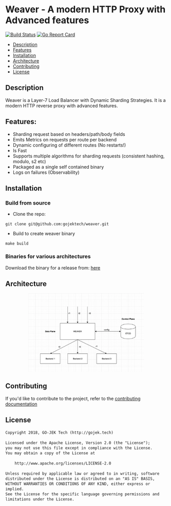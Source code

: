 # Weaver - A modern HTTP Proxy with Advanced features

<a href="https://travis-ci.org/gojektech/heimdall"><img src="https://travis-ci.org/gojektech/heimdall.svg?branch=master" alt="Build Status"></img></a> [![Go Report Card](https://goreportcard.com/badge/github.com/gojekfarm/weaver)](https://goreportcard.com/report/github.com/gojekfarm/weaver)

* [Description](#description)
* [Features](#features)
* [Installation](#installation)
* [Architecture](#architecture)
* [Contributing](#contributing)
* [License](#license)

## Description
Weaver is a Layer-7 Load Balancer with Dynamic Sharding Strategies. 
It is a modern HTTP reverse proxy with advanced features.

## Features:

- Sharding request based on headers/path/body fields
- Emits Metrics on requests per route per backend
- Dynamic configuring of different routes (No restarts!)
- Is Fast
- Supports multiple algorithms for sharding requests (consistent hashing, modulo, s2 etc)
- Packaged as a single self contained binary
- Logs on failures (Observability)

## Installation

### Build from source

- Clone the repo:
```
git clone git@github.com:gojektech/weaver.git
```

- Build to create weaver binary
```
make build
```

### Binaries for various architectures

Download the binary for a release from: [here](https://github.com/gojekfarm/weaver/releases)

## Architecture

<p align="center"><img src="docs/weaver_architecture.png" width="360"></p>

## Contributing
If you'd like to contribute to the project, refer to the [contributing documentation](https://github.com/gojektech/heimdall/blob/master/CONTRIBUTING.md)

## License

```
Copyright 2018, GO-JEK Tech (http://gojek.tech)

Licensed under the Apache License, Version 2.0 (the "License");
you may not use this file except in compliance with the License.
You may obtain a copy of the License at

    http://www.apache.org/licenses/LICENSE-2.0

Unless required by applicable law or agreed to in writing, software
distributed under the License is distributed on an "AS IS" BASIS,
WITHOUT WARRANTIES OR CONDITIONS OF ANY KIND, either express or implied.
See the License for the specific language governing permissions and
limitations under the License.
```
